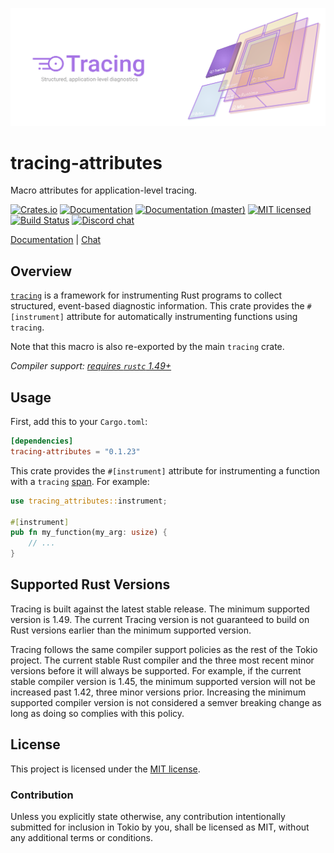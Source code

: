 ![Tracing — Structured, application-level diagnostics][splash]

[splash]: https://raw.githubusercontent.com/tokio-rs/tracing/master/assets/splash.svg

# tracing-attributes

Macro attributes for application-level tracing.

[![Crates.io][crates-badge]][crates-url]
[![Documentation][docs-badge]][docs-url]
[![Documentation (master)][docs-master-badge]][docs-master-url]
[![MIT licensed][mit-badge]][mit-url]
[![Build Status][actions-badge]][actions-url]
[![Discord chat][discord-badge]][discord-url]

[Documentation][docs-url] | [Chat][discord-url]

[crates-badge]: https://img.shields.io/crates/v/tracing-attributes.svg
[crates-url]: https://crates.io/crates/tracing-attributes
[docs-badge]: https://docs.rs/tracing-attributes/badge.svg
[docs-url]: https://docs.rs/tracing-attributes/0.1.23
[docs-master-badge]: https://img.shields.io/badge/docs-master-blue
[docs-master-url]: https://tracing-rs.netlify.com/tracing_attributes
[mit-badge]: https://img.shields.io/badge/license-MIT-blue.svg
[mit-url]: LICENSE
[actions-badge]: https://github.com/tokio-rs/tracing/workflows/CI/badge.svg
[actions-url]:https://github.com/tokio-rs/tracing/actions?query=workflow%3ACI
[discord-badge]: https://img.shields.io/discord/500028886025895936?logo=discord&label=discord&logoColor=white
[discord-url]: https://discord.gg/EeF3cQw

## Overview

[`tracing`] is a framework for instrumenting Rust programs to collect
structured, event-based diagnostic information. This crate provides the
`#[instrument]` attribute for automatically instrumenting functions using
`tracing`.

Note that this macro is also re-exported by the main `tracing` crate.

*Compiler support: [requires `rustc` 1.49+][msrv]*

[msrv]: #supported-rust-versions

## Usage

First, add this to your `Cargo.toml`:

```toml
[dependencies]
tracing-attributes = "0.1.23"
```


This crate provides the `#[instrument]` attribute for instrumenting a function
with a `tracing` [span]. For example:

```rust
use tracing_attributes::instrument;

#[instrument]
pub fn my_function(my_arg: usize) {
    // ...
}
```

[`tracing`]: https://crates.io/crates/tracing
[span]: https://docs.rs/tracing/latest/tracing/span/index.html

## Supported Rust Versions

Tracing is built against the latest stable release. The minimum supported
version is 1.49. The current Tracing version is not guaranteed to build on Rust
versions earlier than the minimum supported version.

Tracing follows the same compiler support policies as the rest of the Tokio
project. The current stable Rust compiler and the three most recent minor
versions before it will always be supported. For example, if the current stable
compiler version is 1.45, the minimum supported version will not be increased
past 1.42, three minor versions prior. Increasing the minimum supported compiler
version is not considered a semver breaking change as long as doing so complies
with this policy.

## License

This project is licensed under the [MIT license](LICENSE).

### Contribution

Unless you explicitly state otherwise, any contribution intentionally submitted
for inclusion in Tokio by you, shall be licensed as MIT, without any additional
terms or conditions.
